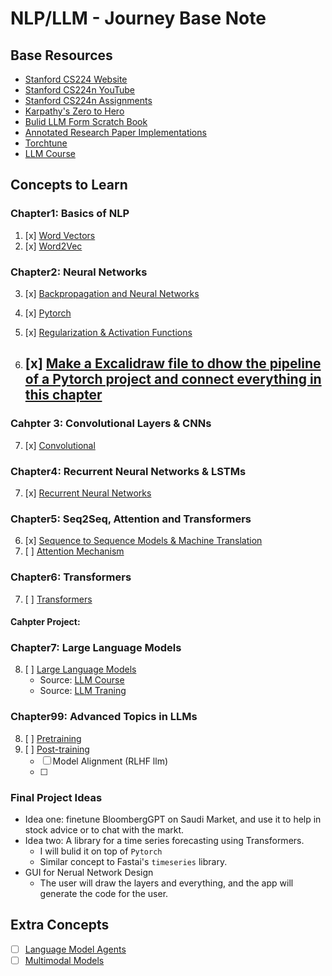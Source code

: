# NLP/LLM - Journey Base Note

## Base Resources
- [Stanford CS224 Website](https://web.stanford.edu/class/cs224n/)
- [Stanford CS224n YouTube](https://www.youtube.com/playlist?list=PLoROMvodv4rMFqRtEuo6SGjY4XbRIVRd4)
- [Stanford CS224n Assignments](https://github.com/amanchadha/stanford-cs224n-assignments-2021)
- [Karpathy's Zero to Hero](https://youtube.com/playlist?list=PLAqhIrjkxbuWI23v9cThsA9GvCAUhRvKZ&si=9FmRYnBaGLTNrm1S)
- [Bulid LLM Form Scratch Book](https://www.manning.com/books/build-a-large-language-model-from-scratch/)
- [Annotated Research Paper Implementations](https://nn.labml.ai/)
- [Torchtune](https://pytorch.org/torchtune/main/index.html)
- [LLM Course](https://github.com/mlabonne/llm-course)

## Concepts to Learn
### Chapter1: Basics of NLP
1. [x] [Word Vectors](Chapter1/word2vec.md)
2. [x] [Word2Vec](Chapter1/word2vec.md)

### Chapter2: Neural Networks
3. [x] [Backpropagation and Neural Networks](Chapter2/backpropagation_nn.md)
4. [x] [Pytorch](Chapter2/pytorch.md)
5. [x] [Regularization & Activation Functions](Chapter2/regularization.md)

6. [x] [Make a Excalidraw file to dhow the pipeline of a Pytorch project and connect everything in this chapter](https://excalidraw.com/)
    - 

### Cahpter 3: Convolutional Layers & CNNs
7. [x] [Convolutional](Chapter3/convolutional.md)

### Chapter4: Recurrent Neural Networks & LSTMs
7. [x] [Recurrent Neural Networks](Chapter4/rnn.md)

### Chapter5: Seq2Seq, Attention and Transformers
6. [x] [Sequence to Sequence Models & Machine Translation](Chapter5/seq2seq.md)
7. [ ] [Attention Mechanism](Chapter5/attention.md)
### Chapter6:  Transformers
7. [ ] [Transformers](Chapter6/transformers.md)
#### Cahpter Project:

### Chapter7:  Large Language Models
8. [ ] [Large Language Models](Chapter7/llm.md)
    - Source: [LLM Course](https://github.com/mlabonne/llm-course)
    - Source: [LLM Traning](https://rentry.org/llm-training)

### Chapter99: Advanced Topics in LLMs
8. [ ] [Pretraining](Chapter4/pretraining.md)
9. [ ] [Post-training](Chapter4/posttraining.md)
    - [ ] Model Alignment (RLHF llm)
    - [ ] 
### Final Project Ideas
- Idea one: finetune BloombergGPT on Saudi Market, and use it to help in stock advice or to chat with the markt.
- Idea two: A library for a time series forecasting using Transformers.  
    - I will bulid it on top of `Pytorch`
    - Similar concept to Fastai's `timeseries` library.
- GUI for Nerual Network Design
    - The user will draw the layers and everything, and the app will generate the code for the user.

## Extra Concepts
- [ ] [Language Model Agents](Extra/lm_agents.md)
- [ ] [Multimodal Models](Extra/multimodal.md)